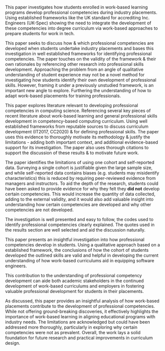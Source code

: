 This paper investigates how students enrolled in work-based learning programs develop professional competencies during industry placements. Using established frameworks like the UK standard for accrediting Inc. Engineers (UK-Spec) showing the need to integrate the development of these competencies into degree curriculum via work-based approaches to prepare students for work in tech.

This paper seeks to discuss how & which professional competencies are developed when students undertake industry placements and bases this investigation in well established frameworks for identifying professional competencies. The paper touches on the validity of the framework & their own rationales by referencing other research into professional skills development. Approaching the problem from an angle of qualitative understanding of student experience may not be a novel method for investigating how students identify their own development of professional skills. However, framing it under a previously unstudied framework, is an important new angle to explore. Furthering the understanding of how to adapt work-based placements for training professionals.

This paper explores literature relevant to developing professional competencies in computing science. Referencing several key pieces of recent literature about work-based learning and general professional skills development in competency-based computing curriculum. Using well established frameworks from reputable sources to discuss curriculum development (IT2017, CC2020) & for defining professional skills. The paper uses this evidence to thoroughly motivate its methodology & justify the limitations - adding both important context, and additional evidence-based support for its investigation. The paper also uses thorough citations to support the discussion of these results & to motivate future work.

The paper identifies the limitations of using one cohort and self-reported data. Surveying a single cohort is justifiable given the large sample size, and while self-reported data contains biases (e.g. students may misidentify characteristics) this is reduced by requiring peer-reviewed evidence from managers and instructors. To aid the depth of the research, students could have been asked to provide evidence for why they felt they **did not** develop certain competencies. This would increase the quantity of data collected, adding to the external validity, and it would also add valuable insight into understanding how certain competencies are developed and why other competencies are not developed.

The investigation is well presented and easy to follow, the codes used to identify professional competencies clearly explained. The quotes used in the results section are well selected and aid the discussion naturally.

This paper presents an insightful investigation into how professional competencies develop in students. Using a qualitative approach based on a established framework, the conclusions of how the cohort of students developed the outlined skills are valid and helpful in developing the current understanding of how work-based curriculums aid in equipping software engineers.

This contribution to the understanding of professional competency development can aide both academic stakeholders in the continued development of work-based curriculums and employers in fostering valuable professional development for students in their placements.

As discussed, this paper provides an insightful analysis of how work-based placements contribute to the development of professional competencies. While not offering ground-breaking discoveries, it effectively highlights the importance of work-based learning in aligning educational programs with industry needs. The limitations are acknowledged but could have been addressed more thoroughly, particularly in exploring why certain competencies were not as prevalent. Overall, the work lays a solid foundation for future research and practical improvements in curriculum design.